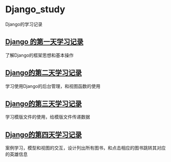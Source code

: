 # Django_study
Django的学习记录



## [Django 的第一天学习记录](./Django学习第一天.md)

了解Django的框架思想和基本操作



##	[Django的第二天学习记录](./Django学习第二天.md)

学习使用Django的后台管理，和视图函数的使用



## [Django的第三天学习记录](./Django学习第三天.md)

学习模版文件的使用，给模版文件传递数据



## [Django的第四天学习记录](./Django学习第四天.md)

案例学习，模型和视图的交互，设计列出所有图书，和点击相应的图书跳转其对应的英雄信息



